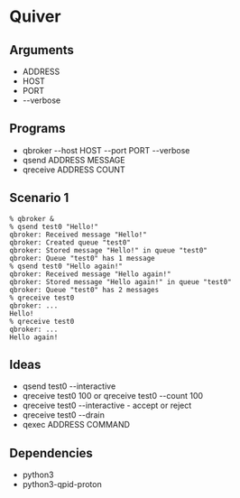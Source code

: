 # Quiver

## Arguments

- ADDRESS
- HOST
- PORT
- --verbose

## Programs

- qbroker --host HOST --port PORT --verbose
- qsend ADDRESS MESSAGE
- qreceive ADDRESS COUNT

## Scenario 1

    % qbroker &
    % qsend test0 "Hello!"
    qbroker: Received message "Hello!"
    qbroker: Created queue "test0"
    qbroker: Stored message "Hello!" in queue "test0"
    qbroker: Queue "test0" has 1 message
    % qsend test0 "Hello again!"
    qbroker: Received message "Hello again!"
    qbroker: Stored message "Hello again!" in queue "test0"
    qbroker: Queue "test0" has 2 messages
    % qreceive test0
    qbroker: ...
    Hello!
    % qreceive test0
    qbroker: ...
    Hello again!

## Ideas

- qsend test0 --interactive
- qreceive test0 100 or qreceive test0 --count 100
- qreceive test0 --interactive - accept or reject
- qreceive test0 --drain
- qexec ADDRESS COMMAND

## Dependencies

- python3
- python3-qpid-proton
